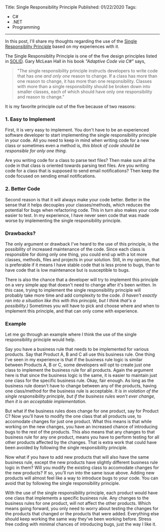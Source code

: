 Title: Single Responsibility Principle
Published: 01/22/2020
Tags:
   - C#
   - .NET
   - Programming
---

In this post, I'll share my thoughts regarding the use of the [Single Responsiblity Principle](https://en.wikipedia.org/wiki/Single_responsibility_principle) based on my experiences with it.

The Single Responsiblity Principle is one of the five design principles listed in [SOLID](https://en.wikipedia.org/wiki/SOLID). Gary McLean Hall in his book *"Adaptive Code via C#"* says, 

> "The single responsibility principle instructs developers to write code that has one *and only one* reason to change. If a class has more than one reason to change, it has more than one responsibility. Classes with more than a single responsibility should be broken down into smaller classes, each of which should have only one responsibility and reason to change."

It is my favorite principle out of the five because of two reasons:

### 1. Easy to Implement

First, it is very easy to implement. You don't have to be an experienced software developer to start implementing the single responsibility principle in your code. All you need to keep in mind when writing code for a new class or sometimes even a method is, *this block of code should be responsible for only one thing.*

Are you writing code for a class to parse text files? Then make sure all the code in that class is oriented towards parsing text files. Are you writing code for a class that is supposed to send email notifications? Then keep the code focused on sending email notifications. 

### 2. Better Code

Second reason is that it will always make your code better. Better in the sense that it helps decouples your classes/methods, which reduces the potential for bugs when refactoring code. This in turn also makes your code easier to test. In my experience, I have never seen code that was made worse by implementing the single responsibility principle. 

### Drawbacks?

The only argument or drawback I've heard to the use of this principle, is the possibility of increased maintenance of the code. Since each class is responsible for doing only one thing, you could end up with a lot more classes, methods, files and projects in your solution. Still, in my opinion, that is preferable if it means I have stable code that is less prone to bugs, than to have code that is low maintenance but is susceptible to bugs.

There is also the chance that a developer will try to implement this principle on a very simple app that doesn't need to change after it's been written. In this case, trying to implement the single responsibility principle will probably take more time and add complexity to the code. *(I haven't exactly ran into a situation like this with this principle, but I think that's a possibility.)* Sometimes you will have to pick and choose where and when to implement this principle, and that can only come with experience.


### Example 
Let me go through an example where I think the use of the single responsibility principle would help.

Say you have a business rule that needs to be implemented for various products. Say that Product A, B and C all use this business rule. One thing I've seen in my experience is that if the business rule logic is similar between Products A, B or C, some developers will opt to create just one class to implement the business rule for all products. Again the argument here is that since the business logic is the same, it is easier to maintain just one class for the specific business rule. Okay, fair enough. As long as the business rule doesn't have to change between any of the products, having one class/method for the business rule is acceptable. *It is in violation of the single responsibility principle, but if the business rules won't ever change, then it is an acceptable implementation.*

But what if the business rules does change for one product, say for Product C? Now you'll have to modify the one class that all products use, to accomodate changes for just one product. What this means is that while working on the new changes, you have an increased chance of introducing bugs to the rest of the products. This also means that any changes to that business rule for any one product, means you have to perform testing for all other products affected by the changes. That is extra work that could have been avoided by following the single responsibility principle.

Now what if you have to add new products that will also have the same business rule, except the new products have slightly different business rule logic in them? Will you modify the existing class to accomodate changes for the new products? If so, you'll run into the same issue above. Adding new products will almost feel like a way to introduce bugs to your code. You can avoid that by following the single responsibility principle.

With the use of the single responsibility principle, each product would have one class that implements a specific business rule. Any changes to the business rules for one product, will not affect the other products. Which means going forward, you only need to worry about testing the changes for the products that changed or the products that were added. Everything else should keep working the same way they've been working before. Stress free coding with minimal chances of introducing bugs, just the way I like it.